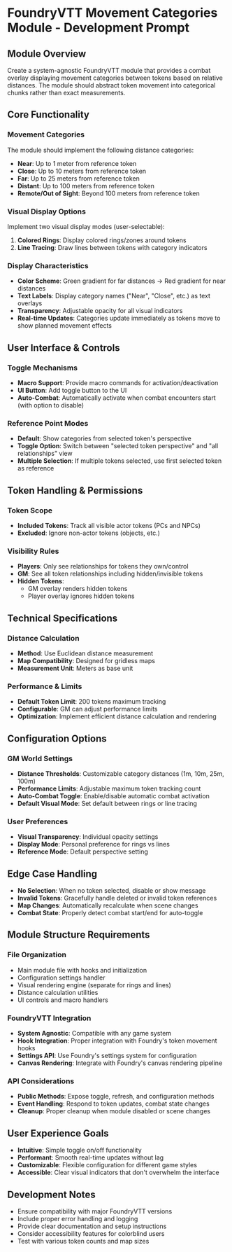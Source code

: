 # FoundryVTT Movement Categories Module - Development Prompt

## Module Overview
Create a system-agnostic FoundryVTT module that provides a combat overlay displaying movement categories between tokens based on relative distances. The module should abstract token movement into categorical chunks rather than exact measurements.

## Core Functionality

### Movement Categories
The module should implement the following distance categories:
- **Near**: Up to 1 meter from reference token
- **Close**: Up to 10 meters from reference token  
- **Far**: Up to 25 meters from reference token
- **Distant**: Up to 100 meters from reference token
- **Remote/Out of Sight**: Beyond 100 meters from reference token

### Visual Display Options
Implement two visual display modes (user-selectable):
1. **Colored Rings**: Display colored rings/zones around tokens
2. **Line Tracing**: Draw lines between tokens with category indicators

### Display Characteristics
- **Color Scheme**: Green gradient for far distances → Red gradient for near distances
- **Text Labels**: Display category names ("Near", "Close", etc.) as text overlays
- **Transparency**: Adjustable opacity for all visual indicators
- **Real-time Updates**: Categories update immediately as tokens move to show planned movement effects

## User Interface & Controls

### Toggle Mechanisms
- **Macro Support**: Provide macro commands for activation/deactivation
- **UI Button**: Add toggle button to the UI
- **Auto-Combat**: Automatically activate when combat encounters start (with option to disable)

### Reference Point Modes
- **Default**: Show categories from selected token's perspective
- **Toggle Option**: Switch between "selected token perspective" and "all relationships" view
- **Multiple Selection**: If multiple tokens selected, use first selected token as reference

## Token Handling & Permissions

### Token Scope
- **Included Tokens**: Track all visible actor tokens (PCs and NPCs)
- **Excluded**: Ignore non-actor tokens (objects, etc.)

### Visibility Rules
- **Players**: Only see relationships for tokens they own/control
- **GM**: See all token relationships including hidden/invisible tokens
- **Hidden Tokens**: 
  - GM overlay renders hidden tokens
  - Player overlay ignores hidden tokens

## Technical Specifications

### Distance Calculation
- **Method**: Use Euclidean distance measurement
- **Map Compatibility**: Designed for gridless maps
- **Measurement Unit**: Meters as base unit

### Performance & Limits
- **Default Token Limit**: 200 tokens maximum tracking
- **Configurable**: GM can adjust performance limits
- **Optimization**: Implement efficient distance calculation and rendering

## Configuration Options

### GM World Settings
- **Distance Thresholds**: Customizable category distances (1m, 10m, 25m, 100m)
- **Performance Limits**: Adjustable maximum token tracking count
- **Auto-Combat Toggle**: Enable/disable automatic combat activation
- **Default Visual Mode**: Set default between rings or line tracing

### User Preferences
- **Visual Transparency**: Individual opacity settings
- **Display Mode**: Personal preference for rings vs lines
- **Reference Mode**: Default perspective setting

## Edge Case Handling
- **No Selection**: When no token selected, disable or show message
- **Invalid Tokens**: Gracefully handle deleted or invalid token references
- **Map Changes**: Automatically recalculate when scene changes
- **Combat State**: Properly detect combat start/end for auto-toggle

## Module Structure Requirements

### File Organization
- Main module file with hooks and initialization
- Configuration settings handler
- Visual rendering engine (separate for rings and lines)
- Distance calculation utilities
- UI controls and macro handlers

### FoundryVTT Integration
- **System Agnostic**: Compatible with any game system
- **Hook Integration**: Proper integration with Foundry's token movement hooks
- **Settings API**: Use Foundry's settings system for configuration
- **Canvas Rendering**: Integrate with Foundry's canvas rendering pipeline

### API Considerations
- **Public Methods**: Expose toggle, refresh, and configuration methods
- **Event Handling**: Respond to token updates, combat state changes
- **Cleanup**: Proper cleanup when module disabled or scene changes

## User Experience Goals
- **Intuitive**: Simple toggle on/off functionality
- **Performant**: Smooth real-time updates without lag
- **Customizable**: Flexible configuration for different game styles
- **Accessible**: Clear visual indicators that don't overwhelm the interface

## Development Notes
- Ensure compatibility with major FoundryVTT versions
- Include proper error handling and logging
- Provide clear documentation and setup instructions
- Consider accessibility features for colorblind users
- Test with various token counts and map sizes